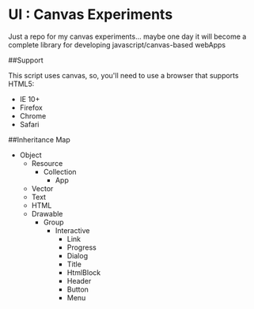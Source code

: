 UI : Canvas Experiments
===

Just a repo for my canvas experiments... maybe one day it will become a complete library for developing javascript/canvas-based webApps


##Support

This script uses canvas, so, you'll need to use a browser that supports HTML5:

  - IE 10+
  - Firefox
  - Chrome
  - Safari


##Inheritance Map

- Object
  - Resource
    - Collection
      - App
  - Vector
  - Text
  - HTML
  - Drawable
    - Group
      - Interactive
        - Link
        - Progress
        - Dialog
        - Title
        - HtmlBlock
        - Header
        - Button
        - Menu
